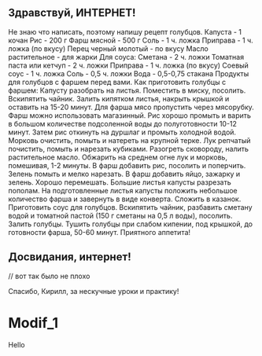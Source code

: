 ## Здравствуй, ИНТЕРНЕТ!
Не знаю что написать, поэтому напишу рецепт голубцов.
Капуста - 1 кочан
Рис - 200 г
Фарш мясной - 500 г
Соль - 1 ч. ложка
Приправа - 1 ч. ложка (по вкусу)
Перец черный молотый - по вкусу
Масло растительное - для жарки
Для соуса:
Сметана - 2 ч. ложки
Томатная паста или кетчуп - 2 ч. ложки
Приправа - 1 ч. ложка (по вкусу)
Соевый соус - 1 ч. ложка
Соль - 0,5 ч. ложки
Вода - 0,5-0,75 стакана
Продукты для голубцов с фаршем перед вами.
Как приготовить голубцы с фаршем:
Капусту разобрать на листья. Поместить в миску, посолить. Вскипятить чайник. Залить кипятком листья, накрыть крышкой и оставить на 15-20 минут.
Для фарша мясо пропустить через мясорубку. Фарш можно использовать магазинный.
Рис хорошо промыть и варить в большом количестве подсоленной воды до полуготовности 10-12 минут. Затем рис откинуть на дуршлаг и промыть холодной водой.
Морковь очистить, помыть и натереть на крупной терке.
Лук репчатый почистить, помыть и нарезать кубиками.
Разогреть сковороду, налить растительное масло. Обжарить на среднем огне лук и морковь, помешивая, 1-2 минуты.
В фарш добавить рис, посолить и поперчить.
Зелень помыть и мелко нарезать.
В фарш добавить яйцо, зажарку и зелень. Хорошо перемешать.
Большие листья капусты разрезать пополам. На подготовленные листья капусты положить небольшое количество фарша и завернуть в виде конверта. Сложить в казанок.
Приготовить соус для голубцов. Вскипятить чайник, разбавить сметану водой и томатной пастой (150 г сметаны на 0,5 л воды), посолить. Залить голубцы. Тушить голубцы при слабом кипении, под крышкой, до готовности фарша, 50-60 минут. Приятного аппетита!
## Досвидания, интернет!

// вот так было не плохо

Спасибо, Кирилл, за нескучные уроки и практику!
# Modif_1
Hello
